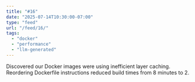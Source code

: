 ```yaml
---
title: "#16"
date: "2025-07-14T10:30:00-07:00"
type: "feed"
url: "/feed/16/"
tags:
  - "docker"
  - "performance"
  - "llm-generated"
---
```


Discovered our Docker images were using inefficient layer caching. Reordering Dockerfile instructions reduced build times from 8 minutes to 2.
